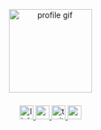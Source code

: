 <div align="center">
  <!-- Profile GIF -->
  <img height="150" src="https://media.giphy.com/media/M9gbBd9nbDrOTu1Mqx/giphy.gif" alt="profile gif"/>
</div>

###

<div align="center">
  <!-- LinkedIn -->
  <a href="https://www.linkedin.com/in/yourusername/" target="_blank">
    <img src="https://img.shields.io/static/v1?message=LinkedIn&logo=linkedin&label=&color=0077B5&logoColor=white&labelColor=&style=for-the-badge" height="25" alt="linkedin logo" />
  </a>

  <!-- YouTube -->
  <a href="https://www.youtube.com/c/yourchannel" target="_blank">
    <img src="https://img.shields.io/static/v1?message=Youtube&logo=youtube&label=&color=FF0000&logoColor=white&labelColor=&style=for-the-badge" height="25" alt="youtube logo" />
  </a>

  <!-- Twitter -->
  <a href="https://twitter.com/yourusername" target="_blank">
    <img src="https://img.shields.io/static/v1?message=Twitter&logo=twitter&label=&color=1DA1F2&logoColor=white&labelColor=&style=for-the-badge" height="25" alt="twitter logo" />
  </a>

  <!-- Email -->
  <a href="mailto:yourname@email.com">
    <img src="https://img.shields.io/static/v1?message=Email&logo=gmail&label=&color=D14836&logoColor=white&labelColor=&style=for-the-badge" height="25" alt="email logo" />
  </a>
</div>
